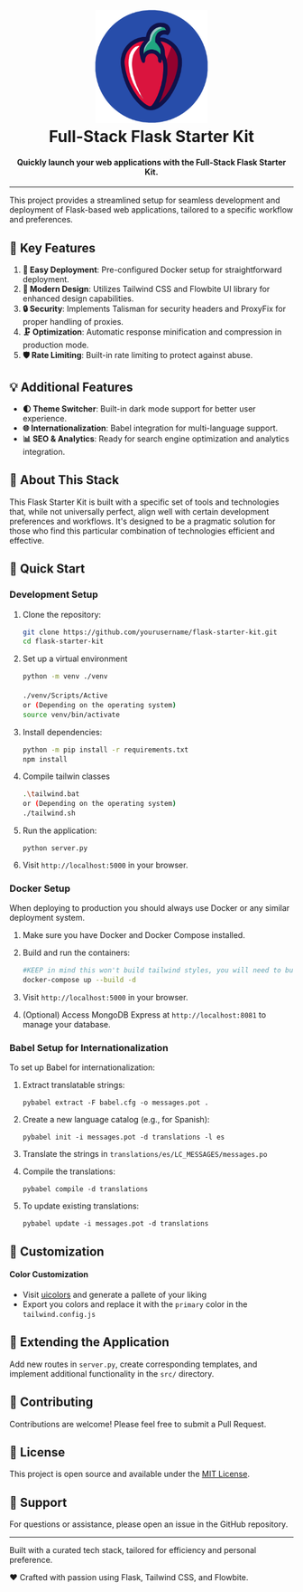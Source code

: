 <h1 align="center">
  <br>
  <a href="https://example.com/">
    <img src="assets/logo.png" alt="Full-Stack Flask Starter Kit Logo" width=200 height=200>
  </a>
  <br>
  Full-Stack Flask Starter Kit
  <br>
</h1>

<h4 align="center">Quickly launch your web applications with the Full-Stack Flask Starter Kit.</h4>

---

This project provides a streamlined setup for seamless development and deployment of Flask-based web applications, tailored to a specific workflow and preferences.

## 🌟 Key Features

1. **🚀 Easy Deployment**: Pre-configured Docker setup for straightforward deployment.
2. **🎨 Modern Design**: Utilizes Tailwind CSS and Flowbite UI library for enhanced design capabilities.
3. **🔒 Security**: Implements Talisman for security headers and ProxyFix for proper handling of proxies.
4. **🗜️ Optimization**: Automatic response minification and compression in production mode.
5. **🛡️ Rate Limiting**: Built-in rate limiting to protect against abuse.

## 💡 Additional Features

- **🌓 Theme Switcher**: Built-in dark mode support for better user experience.
- **🌐 Internationalization**: Babel integration for multi-language support.
- **📊 SEO & Analytics**: Ready for search engine optimization and analytics integration.

## 🧰 About This Stack

This Flask Starter Kit is built with a specific set of tools and technologies that, while not universally perfect, align well with certain development preferences and workflows. It's designed to be a pragmatic solution for those who find this particular combination of technologies efficient and effective.

## 🚀 Quick Start

### Development Setup

1. Clone the repository:
   ```bash
   git clone https://github.com/yourusername/flask-starter-kit.git
   cd flask-starter-kit
   ```

2. Set up a virtual environment
   ```bash
   python -m venv ./venv
   
   ./venv/Scripts/Active
   or (Depending on the operating system)
   source venv/bin/activate
   ```

3. Install dependencies:
   ```bash
   python -m pip install -r requirements.txt
   npm install
   ```

4. Compile tailwin classes
   ```bash
   .\tailwind.bat
   or (Depending on the operating system)
   ./tailwind.sh
   ```

5. Run the application:
   ```
   python server.py
   ```

6. Visit `http://localhost:5000` in your browser.

### Docker Setup

When deploying to production you should always use Docker or any similar deployment system.

1. Make sure you have Docker and Docker Compose installed.

2. Build and run the containers:
   ```bash
   #KEEP in mind this won't build tailwind styles, you will need to build them beforehand
   docker-compose up --build -d
   ```

3. Visit `http://localhost:5000` in your browser.

4. (Optional) Access MongoDB Express at `http://localhost:8081` to manage your database.

### Babel Setup for Internationalization

To set up Babel for internationalization:

1. Extract translatable strings:
   ```
   pybabel extract -F babel.cfg -o messages.pot .
   ```

2. Create a new language catalog (e.g., for Spanish):
   ```
   pybabel init -i messages.pot -d translations -l es
   ```

3. Translate the strings in `translations/es/LC_MESSAGES/messages.po`

4. Compile the translations:
   ```
   pybabel compile -d translations
   ```

5. To update existing translations:
   ```
   pybabel update -i messages.pot -d translations
   ```

## 🎨 Customization

#### Color Customization
- Visit [uicolors](https://uicolors.app/create) and generate a pallete of your liking
- Export you colors and replace it with the `primary` color in the `tailwind.config.js`

## 🧩 Extending the Application

Add new routes in `server.py`, create corresponding templates, and implement additional functionality in the `src/` directory.

## 🤝 Contributing

Contributions are welcome! Please feel free to submit a Pull Request.

## 📄 License

This project is open source and available under the [MIT License](LICENSE).

## 🙋 Support

For questions or assistance, please open an issue in the GitHub repository.

---

Built with a curated tech stack, tailored for efficiency and personal preference.

❤️ Crafted with passion using Flask, Tailwind CSS, and Flowbite.